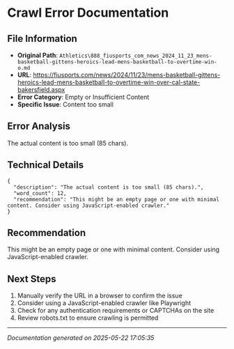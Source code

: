 # Crawl Error Documentation

## File Information
- **Original Path**: `Athletics\888_fiusports_com_news_2024_11_23_mens-basketball-gittens-heroics-lead-mens-basketball-to-overtime-win-o.md`
- **URL**: https://fiusports.com/news/2024/11/23/mens-basketball-gittens-heroics-lead-mens-basketball-to-overtime-win-over-cal-state-bakersfield.aspx
- **Error Category**: Empty or Insufficient Content
- **Specific Issue**: Content too small

## Error Analysis
The actual content is too small (85 chars).

## Technical Details
```
{
  "description": "The actual content is too small (85 chars).",
  "word_count": 12,
  "recommendation": "This might be an empty page or one with minimal content. Consider using JavaScript-enabled crawler."
}
```

## Recommendation
This might be an empty page or one with minimal content. Consider using JavaScript-enabled crawler.

## Next Steps
1. Manually verify the URL in a browser to confirm the issue
2. Consider using a JavaScript-enabled crawler like Playwright
3. Check for any authentication requirements or CAPTCHAs on the site
4. Review robots.txt to ensure crawling is permitted

---
*Documentation generated on 2025-05-22 17:05:35*
